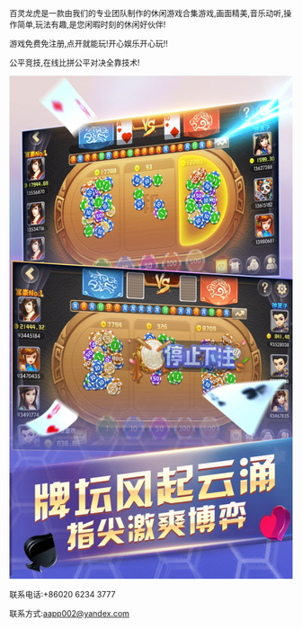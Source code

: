 百灵龙虎是一款由我们的专业团队制作的休闲游戏合集游戏,画面精美,音乐动听,操作简单,玩法有趣,是您闲暇时刻的休闲好伙伴!

游戏免费免注册,点开就能玩!开心娱乐开心玩!!

公平竞技,在线比拼公平对决全靠技术!

![](0x0ss.jpg)

联系电话:+86020 6234 3777

联系方式:aapp002@yandex.com